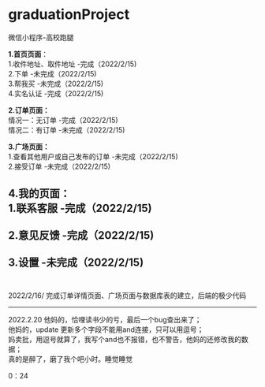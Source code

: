 # graduationProject
微信小程序-高校跑腿

__1.首页页面__：<br>
    1.收件地址、取件地址    -完成（2022/2/15)<br>
    2.下单                 -未完成（2022/2/15)<br>
    3.帮我买               -未完成（2022/2/15)<br>
    4.实名认证             -完成（2022/2/15)<br>

__2.订单页面：__<br>
  情况一：无订单          -完成（2022/2/15)<br>
  情况二：有订单          -未完成（2022/2/15)<br>

__3.广场页面：__<br>
  1.查看其他用户或自己发布的订单  -未完成（2022/2/15)<br>
  2.接受订单             -未完成（2022/2/15)<br>
 
__4.我的页面：__<br>
    1.联系客服             -完成（2022/2/15)<br><br>
    2.意见反馈             -完成（2022/2/15)<br><br>
    3.设置                 -未完成（2022/2/15)<br><br>
-----------------------------------------
2022/2/16/
完成订单详情页面、广场页面与数据库表的建立，后端的极少代码

------------------------------------------
2022.2.20
他妈的，恰哩读书少的亏，最后一个bug查出来了；  
他妈的，update 更新多个字段不能用and连接，只可以用逗号；  
妈卖批，用逗号就算了，我写个and也不报错，也不警告，他妈的还修改我的数据；  
真的是醉了，磨了我个吧小时。睡觉睡觉  

0：24
